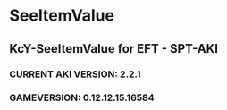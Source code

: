 # SeeItemValue
## KcY-SeeItemValue for EFT - SPT-AKI
### CURRENT AKI VERSION: 2.2.1
### GAMEVERSION: 0.12.12.15.16584
